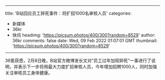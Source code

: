
---
title: 'B站回应员工猝死事件：将扩招1000名审核人员'
categories: 
 - 新媒体
 - 36kr
 - 快讯
headimg: 'https://picsum.photos/400/300?random=8529'
author: 36kr
comments: false
date: Wed, 09 Feb 2022 01:07:01 GMT
thumbnail: 'https://picsum.photos/400/300?random=8529'
---

<div>   
36氪获悉，2月8日晚，B站官方微博发长文对“员工过年加班猝死”一事进行了说明，并表示下一步将用最大力度扩招审核人员，今年增加招聘1000人，同时加强关注审核员工身体健康。  
</div>
            